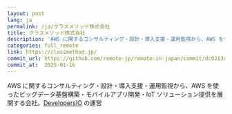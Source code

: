 ```yaml
---
layout: post
lang: ja
permalink: /ja/クラスメソッド株式会社
title: クラスメソッド株式会社
description: 'AWS に関するコンサルティング・設計・導入支援・運用監視から、AWS を使ったビッグデータ基盤構築・モバイルアプリ開発・IoT ソリューション提供を展開する会社。DevelopersIO の運営'
categories: full_remote
link: https://classmethod.jp/
commit_url: https://github.com/remote-jp/remote-in-japan/commit/dc0213e5d3bf547e1dd7b4da3b612a689016ef3e
commit_at:  2025-01-16
---
```


<p>AWS に関するコンサルティング・設計・導入支援・運用監視から、AWS を使ったビッグデータ基盤構築・モバイルアプリ開発・IoT ソリューション提供を展開する会社。<a href="https://dev.classmethod.jp/">DevelopersIO</a> の運営</p>
